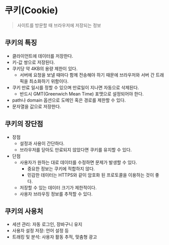 # 쿠키(Cookie)
> 사이트를 방문할 때 브라우저에 저장되는 정보

## 쿠키의 특징
- 클라이언트에 데이터를 저장한다.
- 키-값 쌍으로 저장된다.
- 쿠키당 약 4KB의 용량 제한이 있다.
  - 서버에 요청을 보낼 때마다 함께 전송해야 하기 때문에 브라우저와 서버 간 트래픽을 최소화하기 위함이다.
- 쿠키 만료 일시를 정할 수 있으며 만료일이 지나면 자동으로 삭제된다.
  - 반드시 GMT(Greenwich Mean Time) 포맷으로 설정되어야 한다.
- path나 domain 옵션으로 도메인 혹은 경로를 제한할 수 있다.
- 문자열을 값으로 저장한다.

## 쿠키의 장단점
- 장점
  - 설정과 사용이 간단하다.
  - 브라우저를 닫아도 만료되지 않았다면 쿠키를 유지할 수 있다.
- 단점
  - 사용자가 원하는 대로 데이터를 수정하면 문제가 발생할 수 있다.
    - 중요한 정보는 쿠키에 적합하지 않다.
    - 민감한 데이터는 HTTPS와 같이 암호화 된 프로토콜을 이용하는 것이 좋다.
  - 저장할 수 있는 데이터 크기가 제한적이다.
  - 사용자 브라우징 정보를 추적할 수 있다.

## 쿠키의 사용처
- 세션 관리: 자동 로그인, 장바구니 유지
- 사용자 설정 저장: 언어 설정 등
- 트래킹 및 분석: 사용자 활동 추적, 맞춤형 광고